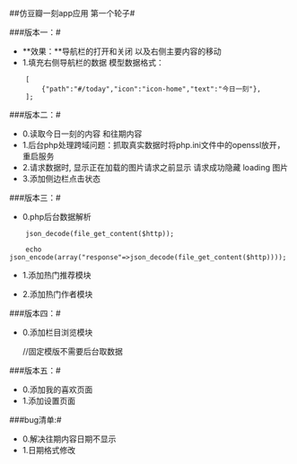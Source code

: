 ##仿豆瓣一刻app应用  第一个轮子#

###版本一：#
- **效果：**导航栏的打开和关闭 以及右侧主要内容的移动
- 1.填充右侧导航栏的数据
	模型数据格式：
```
	[
		{"path":"#/today","icon":"icon-home","text":"今日一刻"},
	];
```
###版本二：#
- 0.读取今日一刻的内容 和往期内容
- 1.后台php处理跨域问题：抓取真实数据时将php.ini文件中的openssl放开，重启服务
- 2.请求数据时, 显示正在加载的图片请求之前显示 请求成功隐藏 loading 图片
- 3.添加侧边栏点击状态

###版本三：#
- 0.php后台数据解析
```
	json_decode(file_get_content($http));

	echo json_encode(array("response"=>json_decode(file_get_content($http))));
```
- 1.添加热门推荐模块
		
- 2.添加热门作者模块

###版本四：#
- 0.添加栏目浏览模块
	
	//固定模版不需要后台取数据

###版本五：#
- 0.添加我的喜欢页面
- 1.添加设置页面

###bug清单:#
- 0.解决往期内容日期不显示 
- 1.日期格式修改
